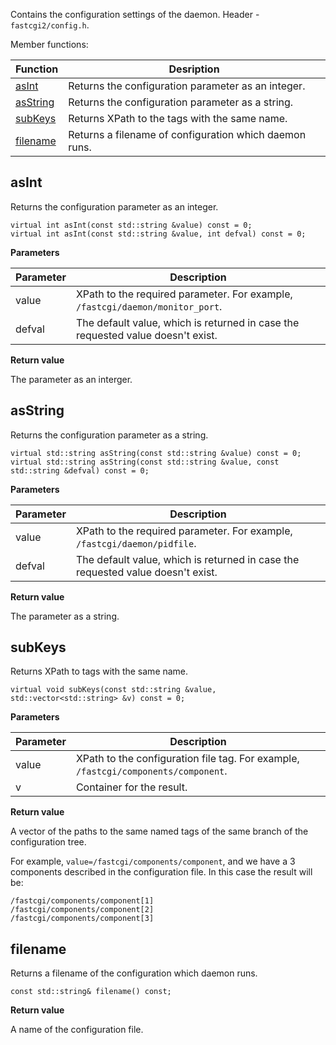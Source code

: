 Contains the configuration settings of the daemon. Header - `fastcgi2/config.h`.

Member functions:

|Function|Desription|
|--------|----------|
|[asInt](#-asint)|Returns the configuration parameter as an integer.|
|[asString](#-asstring)|Returns the configuration parameter as a string.|
|[subKeys](#-subkeys)|Returns XPath to the tags with the same name.|
|[filename](#-filename)|Returns a filename of configuration which daemon runs.|

## <a id="metodasint"/> asInt
Returns the configuration parameter as an integer.

```
virtual int asInt(const std::string &value) const = 0;
virtual int asInt(const std::string &value, int defval) const = 0;
```

**Parameters**

|Parameter|Description|
|--------|--------|
|value|XPath to the required parameter. For example, `/fastcgi/daemon/monitor_port`.|
|defval|The default value, which is returned in case the requested value doesn't exist.|

**Return value**

The parameter as an interger.

## <a id="metodasstring"/> asString
Returns the configuration parameter as a string.

```
virtual std::string asString(const std::string &value) const = 0;
virtual std::string asString(const std::string &value, const std::string &defval) const = 0;
```

**Parameters**

|Parameter|Description|
|--------|--------|
|value|XPath to the required parameter. For example, `/fastcgi/daemon/pidfile`.|
|defval|The default value, which is returned in case the requested value doesn't exist.|

**Return value**

The parameter as a string.

## <a id="metodsubkeys"/> subKeys
Returns XPath to tags with the same name.

```
virtual void subKeys(const std::string &value, std::vector<std::string> &v) const = 0;
```

**Parameters**

|Parameter|Description|
|--------|--------|
|value|XPath to the configuration file tag. For example, `/fastcgi/components/component`.|
|v|Container for the result.|

**Return value**

A vector of the paths to the same named tags of the same branch of the configuration tree.

For example, `value=/fastcgi/components/component`, and we have a 3 components described in the configuration file. In this case the result will be:

```
/fastcgi/components/component[1]
/fastcgi/components/component[2]
/fastcgi/components/component[3]
```

## <a id="metodfilename"/> filename
Returns a filename of the configuration which daemon runs.

```
const std::string& filename() const;
```

**Return value**

A name of the configuration file.
